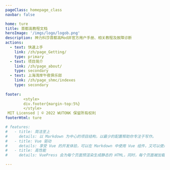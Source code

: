 ```yaml
---
pageClass: homepage_class
navbar: false

home: ture
title: 首都高教程文档
heroImage: '/imgs/logo/logob.png'
description: 神力科莎首都高Mod非官方用户手册、相关教程及故障诊断
actions:
  - text: 快速上手
    link: /zh/page_Getting/
    type: primary
  - text: 项目简介
    link: /zh/page_about/
    type: secondary
  - text: 上海湾岸午夜俱乐部
    link: /zh/page_shmc/indexes
    type: secondary
    
footer: 
        <style>
        div.footer{margin-top:5%}
        </style>
 MIT Licensed | © 2022 WUTONK 保留所有权利
footerHtml: ture

# features:
#   - title: 简洁至上
#     details: 以 Markdown 为中心的项目结构，以最少的配置帮助你专注于写作。
#   - title: Vue 驱动
#     details: 享受 Vue 的开发体验，可以在 Markdown 中使用 Vue 组件，又可以使用 Vue 来开发自定义主题。
#   - title: 高性能
#     details: VuePress 会为每个页面预渲染生成静态的 HTML，同时，每个页面被加载的时候，将作为 SPA 运行。

---
```






